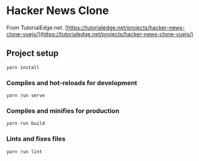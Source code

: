 # Hacker News Clone
From TutorialEdge.net. [https://tutorialedge.net/projects/hacker-news-clone-vuejs/](https://tutorialedge.net/projects/hacker-news-clone-vuejs/)

## Project setup
```
yarn install
```

### Compiles and hot-reloads for development
```
yarn run serve
```

### Compiles and minifies for production
```
yarn run build
```

### Lints and fixes files
```
yarn run lint
```
